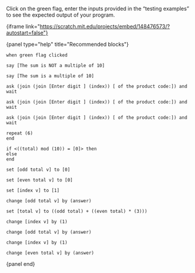 Click on the green flag, enter the inputs provided in the “testing examples” to
see the expected output of your program.

{iframe link="https://scratch.mit.edu/projects/embed/148476573/?autostart=false"}

{panel type="help" title="Recommended blocks"}

```scratch:split:random
when green flag clicked
```

```scratch:split:random
say [The sum is NOT a multiple of 10]

say [The sum is a multiple of 10]
```

```scratch:split:random
ask (join (join [Enter digit ] (index)) [ of the product code:]) and wait

ask (join (join [Enter digit ] (index)) [ of the product code:]) and wait

ask (join (join [Enter digit ] (index)) [ of the product code:]) and wait
```

```scratch:split:random
repeat (6)
end

if <((total) mod (10)) = [0]> then
else
end
```

```scratch:split:random
set [odd total v] to [0]

set [even total v] to [0]

set [index v] to [1]

change [odd total v] by (answer)

set [total v] to ((odd total) + ((even total) * (3)))

change [index v] by (1)

change [odd total v] by (answer)

change [index v] by (1)

change [even total v] by (answer)
```

{panel end}
